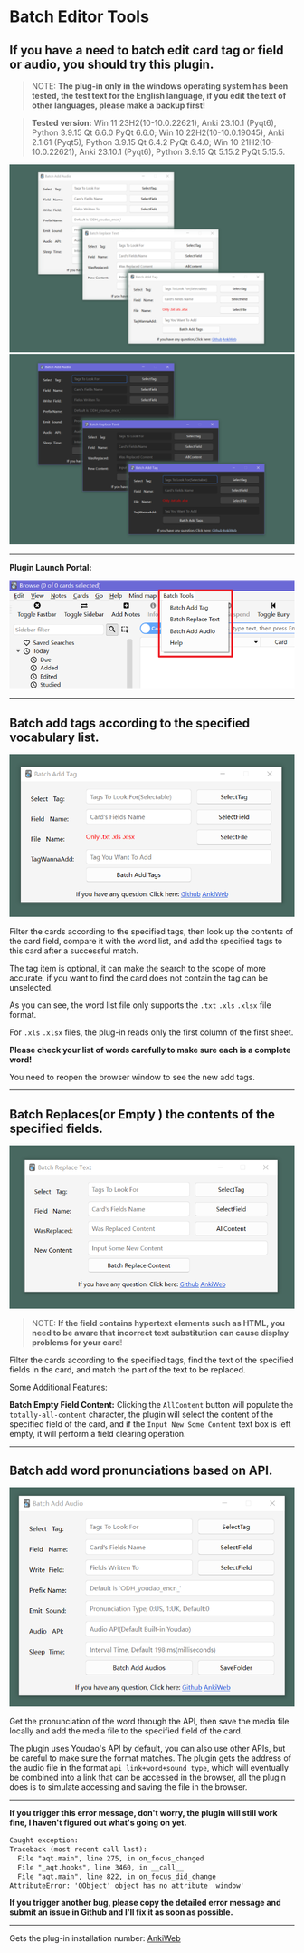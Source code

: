 # Batch Editor Tools

## If you have a need to batch edit card tag or field or audio, you should try this plugin.

> NOTE: **The plug-in only in the windows operating system has been tested, the test text for the English language, if you edit the text of other languages, please make a backup first!**

> **Tested version:** 
> Win 11 23H2(10-10.0.22621), Anki 23.10.1 (Pyqt6), Python 3.9.15 Qt 6.6.0 PyQt 6.6.0;
> Win 10 22H2(10-10.0.19045), Anki 2.1.61 (Pyqt5), Python 3.9.15 Qt 6.4.2 PyQt 6.4.0;
> Win 10 21H2(10-10.0.22621), Anki 23.10.1 (Pyqt6), Python 3.9.15 Qt 5.15.2 PyQt 5.15.5.

<img src=".\screenshot\white.png" alt="white" style="zoom:50%;" />

<img src=".\screenshot\black.png" alt="black" style="zoom:50%;" />

---

**Plugin Launch Portal:**

<img src=".\screenshot\start.png" alt="black" style="zoom:75%;" />

---

## Batch add tags according to the specified vocabulary list.

<img src=".\screenshot\tag_01.png" alt="black" style="zoom:75%;" />

Filter the cards according to the specified tags, then look up the contents of the card field, compare it with the word list, and add the specified tags to this card after a successful match.

The tag item is optional, it can make the search to the scope of more accurate, if you want to find the card does not contain the tag can be unselected.

As you can see, the word list file only supports the `.txt` `.xls` `.xlsx` file format.

For `.xls` `.xlsx` files, the plug-in reads only the first column of the first sheet.

**Please check your list of words carefully to make sure each is a complete word!**

You need to reopen the browser window to see the new add tags.

---

## Batch Replaces(or Empty ) the contents of the specified fields.

<img src=".\screenshot\text_01.png" alt="black" style="zoom:75%;" />

> NOTE: **If the field contains hypertext elements such as HTML, you need to be aware that incorrect text substitution can cause display problems for your card**!

Filter the cards according to the specified tags, find the text of the specified fields in the card, and match the part of the text to be replaced.

Some Additional Features:

**Batch Empty Field Content:** Clicking the `AllContent` button will populate the `totally-all-content` character, the plugin will select the content of the specified field of the card, and if the `Input New Some Content` text box is left empty, it will perform a field clearing operation.

---

## Batch add word pronunciations based on API.

<img src=".\screenshot\audio_01.png" alt="black" style="zoom:75%;" />

Get the pronunciation of the word through the API, then save the media file locally and add the media file to the specified field of the card.

The plugin uses Youdao's API by default, you can also use other APIs, but be careful to make sure the format matches.
The plugin gets the address of the audio file in the format `api_link+word+sound_type`, which will eventually be combined into a link that can be accessed in the browser, all the plugin does is to simulate accessing and saving the file in the browser.

---

**If you trigger this error message, don't worry, the plugin will still work fine, I haven't figured out what's going on yet.**

```
Caught exception:
Traceback (most recent call last):
  File "aqt.main", line 275, in on_focus_changed
  File "_aqt.hooks", line 3460, in __call__
  File "aqt.main", line 822, in on_focus_did_change
AttributeError: 'QObject' object has no attribute 'window'
```



**If you trigger another bug, please copy the detailed error message and submit an issue in Github and I'll fix it as soon as possible.**

---

Gets the plug-in installation number: <a href="https://ankiweb.net/shared/info/1609139780">AnkiWeb</a>
